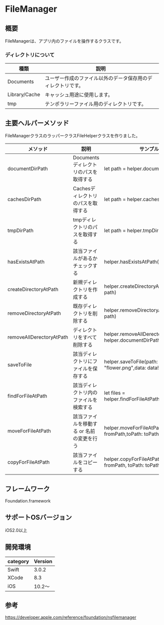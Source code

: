 # FileManager

## 概要
FileManagerは、アプリ内のファイルを操作するクラスです。

### ディレクトリについて
| 種類 | 説明 |
|---|---|
|Documents|ユーザー作成のファイル以外のデータ保存用のディレクトリです。 |
|Library/Cache|キャッシュ用途に使用します。|
|tmp|テンポラリーファイル用のディレクトリです。 |

## 主要ヘルパーメソッド
FileManagerクラスのラッパークラスFileHelperクラスを作りました。

|メソッド|説明|サンプル|
|---|---|---|
| documentDirPath | Documentsディレクトリのパスを取得する | let path = helper.documentDirPath()| 
| cachesDirPath | Cachesディレクトリのパスを取得する | let path = helper.cachesDirPath() |
| tmpDirPath | tmpディレクトリのパスを取得する | let path = helper.tmpDirPath() |
| hasExistsAtPath | 該当ファイルがあるかチェックする | helper.hasExistsAtPath(path: path) | 
| createDirectoryAtPath | 新規ディレクトリを作成する | helper.createDirectoryAtPath(path: path) |
| removeDirectoryAtPath | 既存ディレクトリを削除する | helper.removeDirectoryAtPath(path: path) |
| removeAllDerectoryAtPath | ディレクトリをすべて削除する | helper.removeAllDerectoryAtPath(path: helper.documentDirPath()) |
| saveToFile | 該当ディレクトリにファイルを保存する | helper.saveToFile(path: path,fileName: "flower.png",data: data!) |
| findForFileAtPath | 該当ディレクトリ内のファイルを検索する | let files = helper.findForFileAtPath(path: path) |
| moveForFileAtPath | 該当ファイルを移動する or 名前の変更を行う | helper.moveForFileAtPath(fromPath: fromPath,toPath: toPath) |
| copyForFileAtPath | 該当ファイルをコピーする | helper.copyForFileAtPath(fromPath: fromPath, toPath: toPath) |

## フレームワーク
Foundation.framework

## サポートOSバージョン
iOS2.0以上

## 開発環境
|category | Version| 
|---|---|
| Swift | 3.0.2 |
| XCode | 8.3 |
| iOS | 10.2〜 |

## 参考
https://developer.apple.com/reference/foundation/nsfilemanager
